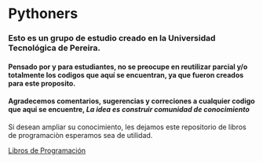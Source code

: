 # Pythoners

### Esto es un grupo de estudio creado en la Universidad Tecnológica de Pereira.
  
#### Pensado por y para estudiantes, no se preocupe en reutilizar parcial y/o totalmente los codigos que aquí se encuentran, ya que fueron creados para este proposito.

#### Agradecemos comentarios, sugerencias y correciones a cualquier codigo que aquí se encuentre, ***La idea es construir comunidad de conocimiento***


Si desean ampliar su conocimiento, les dejamos este repositorio de libros de programaciòn esperamos sea de utilidad.

[Libros de Programación](https://github.com/vhf/free-programming-books)
